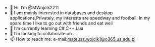 - 👋 Hi, I’m @MWojcik2211
- 👀 I am mainly interested in databases and desktop applications,Privately, my interests are speedway and football. In my spare time I like to go out with friends and eat well 
- 🌱 I’m currently learning C#,C++,Lua
- 💞️ I’m looking to collaborate on ...
- 📫 How to reach me: e-mail:mateusz.wojcik1@o365.us.edu.pl


<!---
MWojcik2211/MWojcik2211 is a ✨ special ✨ repository because its `README.md` (this file) appears on your GitHub profile.
You can click the Preview link to take a look at your changes.
--->

